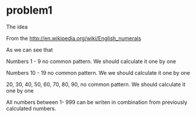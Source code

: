 problem1
========

The idea 

From the http://en.wikipedia.org/wiki/English_numerals

As we can see that

Numbers 1 - 9 
no common pattern. We should calculate it one by one

Numbers 10 - 19
no common pattern. We we should calculate it one by one

20, 30, 40, 50, 60, 70, 80, 90,
no common pattern. We should calculate it one by one


All numbers between 1- 999 can be writen in combination from previously
calculated numbers.



